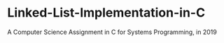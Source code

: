 # Linked-List-Implementation-in-C
A Computer Science Assignment in C for Systems Programming, in 2019

